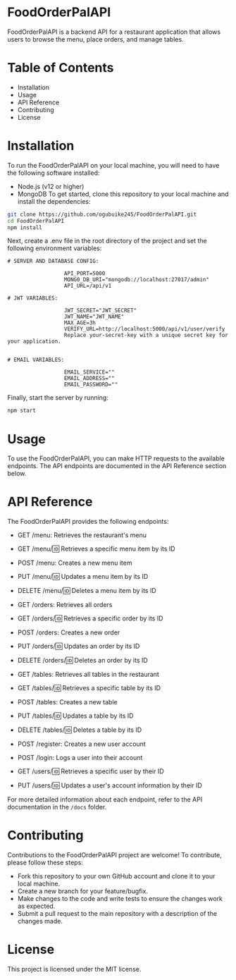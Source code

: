 # FoodOrderPalAPI

FoodOrderPalAPI is a backend API for a restaurant application that allows users to browse the menu,
place orders, and manage tables.

# Table of Contents

-   Installation
-   Usage
-   API Reference
-   Contributing
-   License

# Installation

To run the FoodOrderPalAPI on your local machine, you will need to have the following software
installed:

-   Node.js (v12 or higher)
-   MongoDB To get started, clone this repository to your local machine and install the
    dependencies:

```bash
git clone https://github.com/ogubuike245/FoodOrderPalAPI.git
cd FoodOrderPalAPI
npm install
```

Next, create a .env file in the root directory of the project and set the following environment
variables:

```
# SERVER AND DATABASE CONFIG:

                  API_PORT=5000
                  MONG0_DB_URI="mongodb://localhost:27017/admin"
                  API_URL=/api/v1

# JWT VARIABLES:

                  JWT_SECRET="JWT_SECRET"
                  JWT_NAME="JWT_NAME"
                  MAX_AGE=3h
                  VERIFY_URL=http://localhost:5000/api/v1/user/verify
                  Replace your-secret-key with a unique secret key for your application.


# EMAIL VARIABLES:

                  EMAIL_SERVICE=""
                  EMAIL_ADDRESS=""
                  EMAIL_PASSWORD=""
```

Finally, start the server by running:

```bash
npm start
```

# Usage

To use the FoodOrderPalAPI, you can make HTTP requests to the available endpoints. The API endpoints
are documented in the API Reference section below.

# API Reference

The FoodOrderPalAPI provides the following endpoints:

-   GET /menu: Retrieves the restaurant's menu

-   GET /menu/:id: Retrieves a specific menu item by its ID

-   POST /menu: Creates a new menu item

-   PUT /menu/:id: Updates a menu item by its ID

-   DELETE /menu/:id: Deletes a menu item by its ID

-   GET /orders: Retrieves all orders

-   GET /orders/:id: Retrieves a specific order by its ID

-   POST /orders: Creates a new order

-   PUT /orders/:id: Updates an order by its ID

-   DELETE /orders/:id: Deletes an order by its ID

-   GET /tables: Retrieves all tables in the restaurant

-   GET /tables/:id: Retrieves a specific table by its ID

-   POST /tables: Creates a new table

-   PUT /tables/:id: Updates a table by its ID

-   DELETE /tables/:id: Deletes a table by its ID

-   POST /register: Creates a new user account

-   POST /login: Logs a user into their account

-   GET /users/:id: Retrieves a specific user by their ID

-   PUT /users/:id: Updates a user's account information by their ID

For more detailed information about each endpoint, refer to the API documentation in the `/docs`
folder.

# Contributing

Contributions to the FoodOrderPalAPI project are welcome! To contribute, please follow these steps:

-   Fork this repository to your own GitHub account and clone it to your local machine.
-   Create a new branch for your feature/bugfix.
-   Make changes to the code and write tests to ensure the changes work as expected.
-   Submit a pull request to the main repository with a description of the changes made.

# License

This project is licensed under the MIT license.
